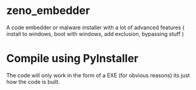 # zeno_embedder
A code embedder or malware installer with a lot of advanced features ( install to windows, boot with windows, add exclusion, bypassing stuff )

# Compile using PyInstaller
The code will only work in the form of a EXE (for obvious reasons) its just how the code is built.
